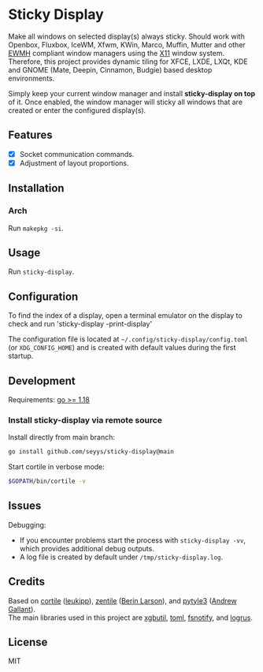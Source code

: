 # Sticky Display

Make all windows on selected display(s) always sticky. Should work with Openbox, Fluxbox, IceWM, Xfwm, KWin, Marco, Muffin, Mutter and other [EWMH](https://en.wikipedia.org/wiki/Extended_Window_Manager_Hints#List_of_window_managers_that_support_Extended_Window_Manager_Hints) compliant window managers using the [X11](https://en.wikipedia.org/wiki/X_Window_System) window system.
Therefore, this project provides dynamic tiling for XFCE, LXDE, LXQt, KDE and GNOME (Mate, Deepin, Cinnamon, Budgie) based desktop environments.

Simply keep your current window manager and install **sticky-display on top** of it.
Once enabled, the window manager will sticky all windows that are created or enter the configured display(s).

## Features

- [x] Socket communication commands.
- [x] Adjustment of layout proportions.

## Installation

### Arch

Run `makepkg -si`.

## Usage

Run `sticky-display`.

## Configuration

To find the index of a display, open a terminal emulator on the display to check and run 'sticky-display -print-display'

The configuration file is located at `~/.config/sticky-display/config.toml` (or `XDG_CONFIG_HOME`) and is created with default values during the first startup.

## Development

Requirements: [go >= 1.18](https://go.dev/dl/)

### Install sticky-display via remote source

Install directly from main branch:
```bash
go install github.com/seyys/sticky-display@main
```

Start cortile in verbose mode:
```bash
$GOPATH/bin/cortile -v
```

## Issues

Debugging:
- If you encounter problems start the process with `sticky-display -vv`, which provides additional debug outputs.
- A log file is created by default under `/tmp/sticky-display.log`.

## Credits

Based on [cortile](https://github.com/leukipp/cortile) ([leukipp](https://github.com/leukipp/cortile)), [zentile](https://github.com/blrsn/zentile) ([Berin Larson](https://github.com/blrsn)), and [pytyle3](https://github.com/BurntSushi/pytyle3) ([Andrew Gallant](https://github.com/BurntSushi)).  
The main libraries used in this project are [xgbutil](https://github.com/BurntSushi/xgbutil), [toml](https://github.com/BurntSushi/toml), [fsnotify](https://github.com/fsnotify/fsnotify), and [logrus](https://github.com/sirupsen/logrus).

## License

MIT
